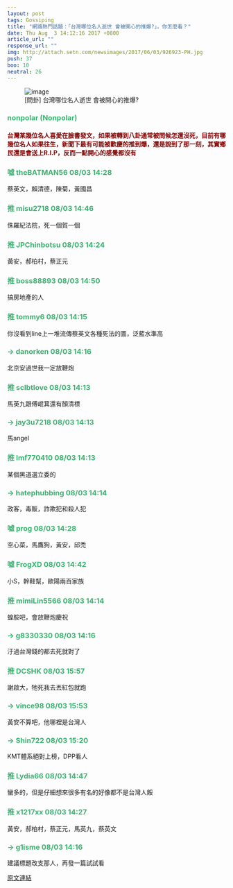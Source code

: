 ```yaml
---
layout: post
tags: Gossiping
title: "網路熱門話題：「台灣哪位名人逝世 會被開心的推爆?」，你怎麼看？"
date: Thu Aug  3 14:12:16 2017 +0800
article_url: ""
response_url: ""
img: http://attach.setn.com/newsimages/2017/06/03/926923-PH.jpg
push: 37
boo: 10
neutral: 26
---
```


<figure>
<img src="http://attach.setn.com/newsimages/2017/06/03/926923-PH.jpg" alt="image">
<figcaption>
[問卦] 台灣哪位名人逝世 會被開心的推爆?
</figcaption>
</figure>



<h3 style="color:MediumSeaGreen;">nonpolar (Nonpolar)</h3>

<h4 style="color:Maroon;">台灣某幾位名人喜愛在臉書發文，如果被轉到八卦通常被問候怎還沒死，目前有哪幾位名人如果往生，新聞下最有可能被歡慶的推到爆，還是說到了那一刻，其實鄉民還是會送上R.I.P，反而一點開心的感覺都沒有</h4>

<h3 style="color:MediumSeaGreen;">噓 theBATMAN56 08/03 14:28</h3>

<p>蔡英文，賴清德，陳菊，黃國昌</p>

<h3 style="color:MediumSeaGreen;">推 misu2718 08/03 14:46</h3>

<p>侏羅紀法院，死一個賀一個</p>

<h3 style="color:MediumSeaGreen;">推 JPChinbotsu 08/03 14:24</h3>

<p>黃安，郝柏村，蔡正元</p>

<h3 style="color:MediumSeaGreen;">推 boss88893 08/03 14:50</h3>

<p>搞房地產的人</p>

<h3 style="color:MediumSeaGreen;">推 tommy6 08/03 14:15</h3>

<p>你沒看到line上一堆流傳蔡英文各種死法的圖，泛藍水準高</p>

<h3 style="color:MediumSeaGreen;">→ danorken 08/03 14:16</h3>

<p>北京安過世我一定放鞭炮</p>

<h3 style="color:MediumSeaGreen;">推 sclbtlove 08/03 14:13</h3>

<p>馬英九跟傅崐萁還有顏清標</p>

<h3 style="color:MediumSeaGreen;">→ jay3u7218 08/03 14:13</h3>

<p>馬angel</p>

<h3 style="color:MediumSeaGreen;">推 lmf770410 08/03 14:13</h3>

<p>某個黑道選立委的</p>

<h3 style="color:MediumSeaGreen;">→ hatephubbing 08/03 14:14</h3>

<p>政客，毒販，詐欺犯和殺人犯</p>

<h3 style="color:MediumSeaGreen;">噓 prog 08/03 14:28</h3>

<p>空心菜，馬鷹狗，黃安，邱禿</p>

<h3 style="color:MediumSeaGreen;">噓 FrogXD 08/03 14:42</h3>

<p>小S，幹鞋幫，歐陽兩百家族</p>

<h3 style="color:MediumSeaGreen;">推 mimiLin5566 08/03 14:14</h3>

<p>蝗胺吧，會放鞭炮慶祝</p>

<h3 style="color:MediumSeaGreen;">→ g8330330 08/03 14:16</h3>

<p>汙過台灣錢的都去死就對了</p>

<h3 style="color:MediumSeaGreen;">推 DCSHK 08/03 15:57</h3>

<p>謝啟大，牠死我去丟紅包就跑</p>

<h3 style="color:MediumSeaGreen;">→ vince98 08/03 15:53</h3>

<p>黃安不算吧，他哪裡是台灣人</p>

<h3 style="color:MediumSeaGreen;">→ Shin722 08/03 15:20</h3>

<p>KMT體系絕對上榜，DPP看人</p>

<h3 style="color:MediumSeaGreen;">推 Lydia66 08/03 14:47</h3>

<p>蠻多的，但是仔細想來很多有名的好像都不是台灣人餒</p>

<h3 style="color:MediumSeaGreen;">推 x1217xx 08/03 14:27</h3>

<p>黃安，郝柏村，蔡正元，馬英九，蔡英文</p>

<h3 style="color:MediumSeaGreen;">→ g1isme 08/03 14:16</h3>

<p>建議標題改支那人，再發一篇試試看</p>

<a href = "https://www.ptt.cc/bbs/Gossiping/M.1501740739.A.399.html">原文連結</a>


